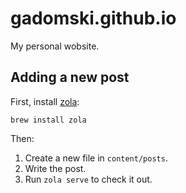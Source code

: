 # gadomski.github.io

My personal wobsite.

## Adding a new post

First, install [zola](https://www.getzola.org/):

```shell
brew install zola
```

Then:

1. Create a new file in `content/posts`.
2. Write the post.
3. Run `zola serve` to check it out.
